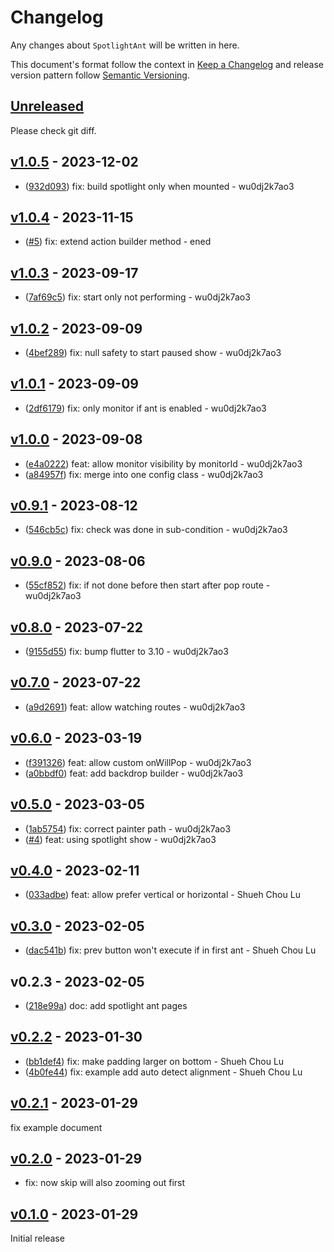 # Changelog

Any changes about `SpotlightAnt` will be written in here.

This document's format follow the context in [Keep a Changelog](https://keepachangelog.com/en/1.0.0/) and release version pattern follow [Semantic Versioning](https://semver.org/spec/v2.0.0.html).

## [Unreleased]

Please check git diff.

## [v1.0.5] - 2023-12-02

-   ([932d093](https://github.com/evan361425/flutter-spotlight-ant/commit/932d093de34279678be7eec79943a77a937e529f)) fix: build spotlight only when mounted - wu0dj2k7ao3

## [v1.0.4] - 2023-11-15

-   ([#5](https://github.com/evan361425/flutter-spotlight-ant/pull/5))  fix: extend action builder method - ened

## [v1.0.3] - 2023-09-17

-   ([7af69c5](https://github.com/evan361425/flutter-spotlight-ant/commit/7af69c5abfc9ddc7a8838bb4cc5a153bb5522e85)) fix: start only not performing - wu0dj2k7ao3

## [v1.0.2] - 2023-09-09

-   ([4bef289](https://github.com/evan361425/flutter-spotlight-ant/commit/4bef289257872ca517aac9ce4df2386c24cceb1a)) fix: null safety to start paused show - wu0dj2k7ao3

## [v1.0.1] - 2023-09-09

-   ([2df6179](https://github.com/evan361425/flutter-spotlight-ant/commit/2df6179f5a0c45d339574c29fa8509c44104a7b3)) fix: only monitor if ant is enabled - wu0dj2k7ao3

## [v1.0.0] - 2023-09-08

-   ([e4a0222](https://github.com/evan361425/flutter-spotlight-ant/commit/e4a0222c3910971096ef056961058d7e42b6daee)) feat: allow monitor visibility by monitorId - wu0dj2k7ao3
-   ([a84957f](https://github.com/evan361425/flutter-spotlight-ant/commit/a84957f59941bbfaa7f879d07b1d06d0e42c8d93)) fix: merge into one config class - wu0dj2k7ao3

## [v0.9.1] - 2023-08-12

-   ([546cb5c](https://github.com/evan361425/flutter-spotlight-ant/commit/546cb5c7d616ebca364ddaa62f3492469f4a7118)) fix: check was done in sub-condition - wu0dj2k7ao3

## [v0.9.0] - 2023-08-06

-   ([55cf852](https://github.com/evan361425/flutter-spotlight-ant/commit/55cf852c2dbfee9a9c8fe13b142bad0bf425d84a)) fix: if not done before then start after pop route - wu0dj2k7ao3

## [v0.8.0] - 2023-07-22

-   ([9155d55](https://github.com/evan361425/flutter-spotlight-ant/commit/9155d5503bd739896eba98439b1c1fcf78f8eb10)) fix: bump flutter to 3.10 - wu0dj2k7ao3

## [v0.7.0] - 2023-07-22

-   ([a9d2691](https://github.com/evan361425/flutter-spotlight-ant/commit/a9d2691fa50160d3bcab0f9e293ee18a03601b24)) feat: allow watching routes - wu0dj2k7ao3

## [v0.6.0] - 2023-03-19

-   ([f391326](https://github.com/evan361425/flutter-spotlight-ant/commit/f39132662c1be3f1659a0db3c8e15d7df3ce7945)) feat: allow custom onWillPop - wu0dj2k7ao3
-   ([a0bbdf0](https://github.com/evan361425/flutter-spotlight-ant/commit/a0bbdf08686a2f09aa78deb613b3283cc82ccbee)) feat: add backdrop builder - wu0dj2k7ao3

## [v0.5.0] - 2023-03-05

-   ([1ab5754](https://github.com/evan361425/flutter-spotlight-ant/commit/1ab5754e218603f0775542129bd85babd86384e1)) fix: correct painter path - wu0dj2k7ao3
-   ([#4](https://github.com/evan361425/flutter-spotlight-ant/pull/4)) feat: using spotlight show - wu0dj2k7ao3

## [v0.4.0] - 2023-02-11

-   ([033adbe](https://github.com/evan361425/flutter-spotlight-ant/commit/033adbe9e7d2cf1e3dcf3e3c5c198e2e6aa21792)) feat: allow prefer vertical or horizontal - Shueh Chou Lu

## [v0.3.0] - 2023-02-05

-   ([dac541b](https://github.com/evan361425/flutter-spotlight-ant/commit/dac541b81b4b38dc8e63cc0044302b72055dee7a)) fix: prev button won't execute if in first ant - Shueh Chou Lu

## v0.2.3 - 2023-02-05

-   ([218e99a](https://github.com/evan361425/flutter-spotlight-ant/commit/218e99aede3a741b4a8bcbffd9e27b23e9776265)) doc: add spotlight ant pages

## [v0.2.2] - 2023-01-30

-   ([bb1def4](https://github.com/evan361425/flutter-spotlight-ant/commit/bb1def47264fe5e829dfb7156e6291f9fdcb8edb)) fix: make padding larger on bottom - Shueh Chou Lu
-   ([4b0fe44](https://github.com/evan361425/flutter-spotlight-ant/commit/4b0fe44866fcb1e0ff62e1ca77bc271ee00b6673)) fix: example add auto detect alignment - Shueh Chou Lu

## [v0.2.1] - 2023-01-29

fix example document

## [v0.2.0] - 2023-01-29

-   fix: now skip will also zooming out first

## [v0.1.0] - 2023-01-29

Initial release

[unreleased]: https://github.com/evan361425/flutter-spotlight-ant/compare/v1.0.5...HEAD
[v1.0.5]: https://github.com/evan361425/flutter-spotlight-ant/compare/v1.0.4...v1.0.5
[v1.0.4]: https://github.com/evan361425/flutter-spotlight-ant/compare/v1.0.3...v1.0.4
[v1.0.3]: https://github.com/evan361425/flutter-spotlight-ant/compare/v1.0.2...v1.0.3
[v1.0.2]: https://github.com/evan361425/flutter-spotlight-ant/compare/v1.0.1...v1.0.2
[v1.0.1]: https://github.com/evan361425/flutter-spotlight-ant/compare/v1.0.0...v1.0.1
[v1.0.0]: https://github.com/evan361425/flutter-spotlight-ant/compare/v0.9.1...v1.0.0
[v0.9.1]: https://github.com/evan361425/flutter-spotlight-ant/compare/v0.9.0...v0.9.1
[v0.9.0]: https://github.com/evan361425/flutter-spotlight-ant/compare/v0.8.0...v0.9.0
[v0.8.0]: https://github.com/evan361425/flutter-spotlight-ant/compare/v0.7.0...v0.8.0
[v0.7.0]: https://github.com/evan361425/flutter-spotlight-ant/compare/v0.6.0...v0.7.0
[v0.6.0]: https://github.com/evan361425/flutter-spotlight-ant/compare/v0.5.0...v0.6.0
[v0.5.0]: https://github.com/evan361425/flutter-spotlight-ant/compare/v0.4.0...v0.5.0
[v0.4.0]: https://github.com/evan361425/flutter-spotlight-ant/compare/v0.3.0...v0.4.0
[v0.3.0]: https://github.com/evan361425/flutter-spotlight-ant/compare/v0.2.3...v0.3.0
[v0.2.2]: https://github.com/evan361425/flutter-spotlight-ant/compare/v0.2.2...v0.2.3
[v0.2.1]: https://github.com/evan361425/flutter-spotlight-ant/compare/v0.2.0...v0.2.1
[v0.2.0]: https://github.com/evan361425/flutter-spotlight-ant/compare/v0.1.0...v0.2.0
[v0.1.0]: https://github.com/evan361425/flutter-spotlight-ant/compare/commits
